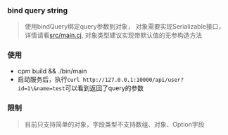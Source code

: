 ### bind query string
>使用bindQuery绑定query参数到对象， 对象需要实现Serializable接口， 详情请看[src/main.cj](/examples/bind_query/src/main.cj), 对象类型建议实现带默认值的无参构造方法

### 使用
- cpm build && ./bin/main
- 启动服务后，执行`curl http://127.0.0.1:10000/api/user?id=1\&name=test`可以看到返回了query的参数

### 限制
>目前只支持简单的对象，字段类型不支持数组、对象、Option字段


